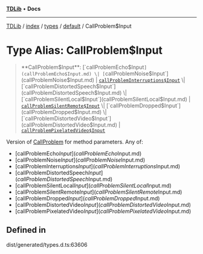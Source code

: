 [**TDLib**](../../../../../../README.md) • **Docs**

***

[TDLib](../../../../../../modules.md) / [index](../../../../../README.md) / [types](../../../README.md) / [default](../README.md) / CallProblem$Input

# Type Alias: CallProblem$Input

> **CallProblem$Input**: [`callProblemEcho$Input`](callProblemEcho$Input.md) \| [`callProblemNoise$Input`](callProblemNoise$Input.md) \| [`callProblemInterruptions$Input`](callProblemInterruptions$Input.md) \| [`callProblemDistortedSpeech$Input`](callProblemDistortedSpeech$Input.md) \| [`callProblemSilentLocal$Input`](callProblemSilentLocal$Input.md) \| [`callProblemSilentRemote$Input`](callProblemSilentRemote$Input.md) \| [`callProblemDropped$Input`](callProblemDropped$Input.md) \| [`callProblemDistortedVideo$Input`](callProblemDistortedVideo$Input.md) \| [`callProblemPixelatedVideo$Input`](callProblemPixelatedVideo$Input.md)

Version of [CallProblem](CallProblem.md) for method parameters.
Any of:
- [callProblemEcho$Input](callProblemEcho$Input.md)
- [callProblemNoise$Input](callProblemNoise$Input.md)
- [callProblemInterruptions$Input](callProblemInterruptions$Input.md)
- [callProblemDistortedSpeech$Input](callProblemDistortedSpeech$Input.md)
- [callProblemSilentLocal$Input](callProblemSilentLocal$Input.md)
- [callProblemSilentRemote$Input](callProblemSilentRemote$Input.md)
- [callProblemDropped$Input](callProblemDropped$Input.md)
- [callProblemDistortedVideo$Input](callProblemDistortedVideo$Input.md)
- [callProblemPixelatedVideo$Input](callProblemPixelatedVideo$Input.md)

## Defined in

dist/generated/types.d.ts:63606

